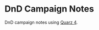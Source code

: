 # DnD Campaign Notes
DnD campaign notes using [Quarz 4](https://jzhao.xyz/posts/networked-thought).
